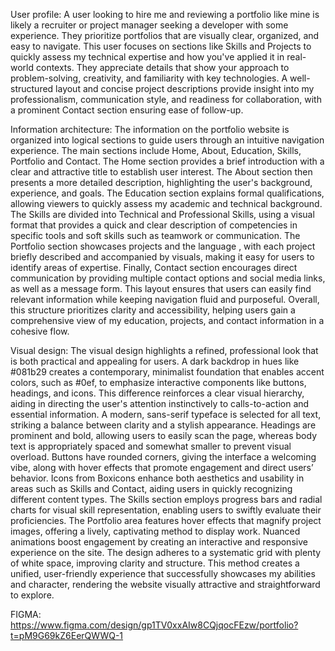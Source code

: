 User profile: A user looking to hire me and reviewing a portfolio like mine is likely a recruiter or project manager seeking a developer with some experience. They prioritize portfolios that are visually clear, organized, and easy to navigate. This user focuses on sections like Skills and Projects to quickly assess my technical expertise and how you've applied it in real-world contexts. They appreciate details that show your approach to problem-solving, creativity, and familiarity with key technologies. A well-structured layout and concise project descriptions provide insight into my professionalism, communication style, and readiness for collaboration, with a prominent Contact section ensuring ease of follow-up.

Information architecture: The information on the portfolio website is organized into logical sections to guide users through an intuitive navigation experience. The main sections include Home, About, Education, Skills, Portfolio and Contact.
The Home section provides a brief introduction with a clear and attractive title to establish user interest. The About section then presents a more detailed description, highlighting the user's background, experience, and goals. The Education section explains formal qualifications, allowing viewers to quickly assess my academic and technical background. The Skills are divided into Technical and Professional Skills, using a visual format that provides a quick and clear description of competencies in specific tools and soft skills such as teamwork or communication.
The Portfolio section showcases projects and the language , with each project briefly described and accompanied by visuals, making it easy for users to identify areas of expertise. Finally, Contact section encourages direct communication by providing multiple contact options and social media links, as well as a message form. This layout ensures that users can easily find relevant information while keeping navigation fluid and purposeful.
Overall, this structure prioritizes clarity and accessibility, helping users gain a comprehensive view of my education, projects, and contact information in a cohesive flow.

Visual design: The visual design highlights a refined, professional look that is both practical and appealing for users. A dark backdrop in hues like #081b29 creates a contemporary, minimalist foundation that enables accent colors, such as #0ef, to emphasize interactive components like buttons, headings, and icons. This difference reinforces a clear visual hierarchy, aiding in directing the user's attention instinctively to calls-to-action and essential information. 
A modern, sans-serif typeface is selected for all text, striking a balance between clarity and a stylish appearance. Headings are prominent and bold, allowing users to easily scan the page, whereas body text is appropriately spaced and somewhat smaller to prevent visual overload. Buttons have rounded corners, giving the interface a welcoming vibe, along with hover effects that promote engagement and direct users’ behavior. 
Icons from Boxicons enhance both aesthetics and usability in areas such as Skills and Contact, aiding users in quickly recognizing different content types. The Skills section employs progress bars and radial charts for visual skill representation, enabling users to swiftly evaluate their proficiencies. The Portfolio area features hover effects that magnify project images, offering a lively, captivating method to display work. 
Nuanced animations boost engagement by creating an interactive and responsive experience on the site. The design adheres to a systematic grid with plenty of white space, improving clarity and structure. This method creates a unified, user-friendly experience that successfully showcases my abilities and character, rendering the website visually attractive and straightforward to explore. 


FIGMA: https://www.figma.com/design/gp1TV0xxAIw8CQjqocFEzw/portfolio?t=pM9G69kZ6EerQWWQ-1
